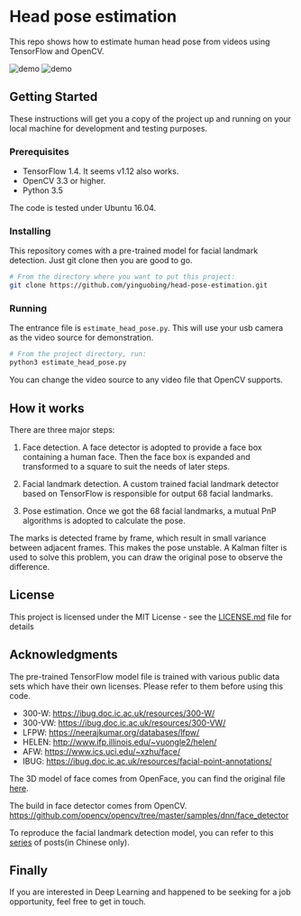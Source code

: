 # Head pose estimation

This repo shows how to estimate human head pose from videos using TensorFlow and OpenCV.

![demo](https://github.com/yinguobing/head-pose-estimation/raw/master/demo.gif)
![demo](https://github.com/yinguobing/head-pose-estimation/raw/master/demo1.gif)

## Getting Started

These instructions will get you a copy of the project up and running on your local machine for development and testing purposes.

### Prerequisites

- TensorFlow 1.4. It seems v1.12 also works.
- OpenCV 3.3 or higher.
- Python 3.5

The code is tested under Ubuntu 16.04.

### Installing

This repository comes with a pre-trained model for facial landmark detection. Just git clone then you are good to go.

```bash
# From the directory where you want to put this project:
git clone https://github.com/yinguobing/head-pose-estimation.git
```

### Running
The entrance file is `estimate_head_pose.py`. This will use your usb camera as the video source for demonstration.

```bash
# From the project directory, run:
python3 estimate_head_pose.py
```

You can change the video source to any video file that OpenCV supports.

## How it works

There are three major steps:

1. Face detection. A face detector is adopted to provide a face box containing a human face. Then the face box is expanded and transformed to a square to suit the needs of later steps.

2. Facial landmark detection. A custom trained facial landmark detector based on TensorFlow is responsible for output 68 facial landmarks.

3. Pose estimation. Once we got the 68 facial landmarks, a mutual PnP algorithms is adopted to calculate the pose.

The marks is detected frame by frame, which result in small variance between adjacent frames. This makes the pose unstable. A Kalman filter is used to solve this problem, you can draw the original pose to observe the difference.


## License
This project is licensed under the MIT License - see the [LICENSE.md](LICENSE.md) file for details

## Acknowledgments
The pre-trained TensorFlow model file is trained with various public data sets which have their own licenses. Please refer to them before using this code.

- 300-W: https://ibug.doc.ic.ac.uk/resources/300-W/
- 300-VW: https://ibug.doc.ic.ac.uk/resources/300-VW/
- LFPW: https://neerajkumar.org/databases/lfpw/
- HELEN: http://www.ifp.illinois.edu/~vuongle2/helen/
- AFW: https://www.ics.uci.edu/~xzhu/face/
- IBUG: https://ibug.doc.ic.ac.uk/resources/facial-point-annotations/

The 3D model of face comes from OpenFace, you can find the original file [here](https://github.com/TadasBaltrusaitis/OpenFace/blob/master/lib/local/LandmarkDetector/model/pdms/In-the-wild_aligned_PDM_68.txt).

The build in face detector comes from OpenCV. 
https://github.com/opencv/opencv/tree/master/samples/dnn/face_detector

To reproduce the facial landmark detection model, you can refer to this [series](https://yinguobing.com/deeplearning/) of posts(in Chinese only).

## Finally
If you are interested in Deep Learning and happened to be seeking for a job opportunity, feel free to get in touch.
